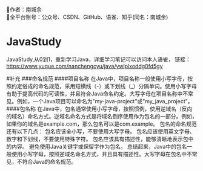 💫作者：南城余<br>
🌟全平台账号：公众号、CSDN、GitHub、语雀、知乎(同名：南城余)



# JavaStudy
JavaStudy,从0到1，重新学习Java，详细学习笔记可以访问本人语雀，
链接：https://www.yuque.com/nanchengcyu/java/ywlplxoddg0fd5gy


#补充
###命名规范
####项目名称
在Java中，项目名称一般使用小写字母，按照约定俗成的命名规范，采用短横线（-）或下划线（_）分隔单词。使用小写字母有助于提高代码的可读性，并且符合Java命名约定。大写字母在项目名称中不常见。例如，一个Java项目可以命名为"my-java-project"或"my_java_project"。
####包名称
在Java中，包名通常使用小写字母，按照惯例，使用逆域名（反向的域名）命名方式。逆域名命名方式是将域名倒序使用作为包名的一部分。例如，如果你的域名是example.com，那么包名可以是com.example。
包名的命名规范还有以下几点：
包名应该全小写，不要使用大写字母。
包名应该使用英文字母、数字和下划线，不要使用特殊字符。
包名应该具有描述性，能够清晰地表示包中的内容。
避免使用Java关键字或保留字作为包名。
总结起来，Java中的包名一般使用小写字母，按照逆域名命名方式，并且具有描述性。大写字母在包名中不常见，不符合Java的命名规范。


